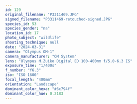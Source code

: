 ```yaml
---
id: 129
original_filename: "P3311469.JPG"
signed_filename: "P3311469-retouched-signed.JPG"
species_id: 53
species_gender: "na"
location_id: 17
photo_subject: "wildlife"
shooting_technique: null
date: "2024-03-31"
camera: "Olympus OM-1"
camera_manufacturer: "OM System"
lens: "Olympus M.Zuiko Digital ED 100-400mm f/5.0-6.3 IS"
exposure_time: "1/400s"
f_number: "f6.3"
iso: "ISO 1600"
focal_length: "400mm"
orientation: "Landscape"
dominant_color_hexa: "#6c794f"
dominant_color_hue: 0.2183
---
```

